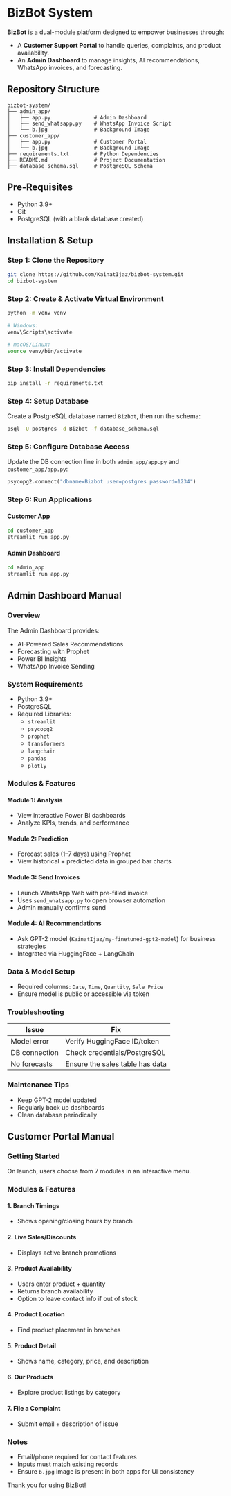 # BizBot System

**BizBot** is a dual-module platform designed to empower businesses through:
- A **Customer Support Portal** to handle queries, complaints, and product availability.
- An **Admin Dashboard** to manage insights, AI recommendations, WhatsApp invoices, and forecasting.

##  Repository Structure

```
bizbot-system/
├── admin_app/
│   ├── app.py              # Admin Dashboard
│   ├── send_whatsapp.py    # WhatsApp Invoice Script
│   └── b.jpg               # Background Image
├── customer_app/
│   ├── app.py              # Customer Portal
│   └── b.jpg               # Background Image
├── requirements.txt        # Python Dependencies
├── README.md               # Project Documentation
├── database_schema.sql     # PostgreSQL Schema
```


## Pre-Requisites

- Python 3.9+
- Git
- PostgreSQL (with a blank database created)



## Installation & Setup

### Step 1: Clone the Repository

```bash
git clone https://github.com/KainatIjaz/bizbot-system.git
cd bizbot-system
```

### Step 2: Create & Activate Virtual Environment

```bash
python -m venv venv

# Windows:
venv\Scripts\activate

# macOS/Linux:
source venv/bin/activate
```

### Step 3: Install Dependencies

```bash
pip install -r requirements.txt
```

### Step 4: Setup Database

Create a PostgreSQL database named `Bizbot`, then run the schema:

```bash
psql -U postgres -d Bizbot -f database_schema.sql
```

### Step 5: Configure Database Access

Update the DB connection line in both `admin_app/app.py` and `customer_app/app.py`:

```python
psycopg2.connect("dbname=Bizbot user=postgres password=1234")
```

### Step 6: Run Applications

#### Customer App

```bash
cd customer_app
streamlit run app.py
```

#### Admin Dashboard

```bash
cd admin_app
streamlit run app.py
```


## Admin Dashboard Manual

### Overview

The Admin Dashboard provides:
-  AI-Powered Sales Recommendations  
-  Forecasting with Prophet  
-  Power BI Insights  
-  WhatsApp Invoice Sending  

### System Requirements

- Python 3.9+
- PostgreSQL
- Required Libraries:
  - `streamlit`
  - `psycopg2`
  - `prophet`
  - `transformers`
  - `langchain`
  - `pandas`
  - `plotly`

### Modules & Features

####  Module 1: Analysis
- View interactive Power BI dashboards  
- Analyze KPIs, trends, and performance

####  Module 2: Prediction
- Forecast sales (1–7 days) using Prophet  
- View historical + predicted data in grouped bar charts

####  Module 3: Send Invoices
- Launch WhatsApp Web with pre-filled invoice  
- Uses `send_whatsapp.py` to open browser automation  
- Admin manually confirms send  

####  Module 4: AI Recommendations
- Ask GPT-2 model (`KainatIjaz/my-finetuned-gpt2-model`) for business strategies  
- Integrated via HuggingFace + LangChain

### Data & Model Setup

- Required columns: `Date`, `Time`, `Quantity`, `Sale Price`
- Ensure model is public or accessible via token

### Troubleshooting

| Issue          | Fix                             |
|----------------|----------------------------------|
| Model error    | Verify HuggingFace ID/token     |
| DB connection  | Check credentials/PostgreSQL    |
| No forecasts   | Ensure the sales table has data |

### Maintenance Tips

- Keep GPT-2 model updated  
- Regularly back up dashboards  
- Clean database periodically


##  Customer Portal Manual

### Getting Started

On launch, users choose from 7 modules in an interactive menu.

### Modules & Features

####  1. Branch Timings  
- Shows opening/closing hours by branch

####  2. Live Sales/Discounts 
- Displays active branch promotions

####  3. Product Availability 
- Users enter product + quantity  
- Returns branch availability  
- Option to leave contact info if out of stock

####  4. Product Location 
- Find product placement in branches

####  5. Product Detail 
- Shows name, category, price, and description

####  6. Our Products 
- Explore product listings by category

####  7. File a Complaint 
- Submit email + description of issue

### Notes

- Email/phone required for contact features  
- Inputs must match existing records  
- Ensure `b.jpg` image is present in both apps for UI consistency

Thank you for using BizBot! 
